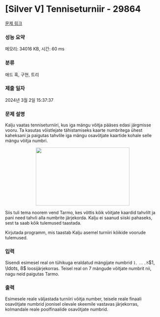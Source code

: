 # [Silver V] Tenniseturniir - 29864 

[문제 링크](https://www.acmicpc.net/problem/29864) 

### 성능 요약

메모리: 34016 KB, 시간: 60 ms

### 분류

애드 혹, 구현, 트리

### 제출 일자

2024년 3월 2일 15:37:37

### 문제 설명

<p>Kalju vaatas tenniseturniiri, kus iga mängu võitja pääses edasi järgmisse vooru. Ta kasutas võistlejate tähistamiseks kaarte numbritega ühest kaheksani ja paigutas tahvlile iga mängu osavõtjate kaartide kohale selle mängu võitja numbri.</p>

<p style="text-align: center;"><img alt="" src="https://upload.acmicpc.net/1b61d1b1-3e40-44f3-8846-07ea4a32821f/-/preview/" style="width: 305px; height: 189px;"></p>

<p>Siis tuli tema noorem vend Tarmo, kes võttis kõik võitjate kaardid tahvlilt ja pani need tahvli alla numbrite järjekorda. Kalju ei saanud siiski pahaseks, sest ta saab kõik tulemused taastada.</p>

<p>Kirjutada programm, mis taastab Kalju asemel turniiri kõikide voorude tulemused.</p>

### 입력 

 <p>Sisendi esimesel real on tühikuga eraldatud mängijate numbrid <mjx-container class="MathJax" jax="CHTML" style="font-size: 109%; position: relative;"><mjx-math class="MJX-TEX" aria-hidden="true"><mjx-mn class="mjx-n"><mjx-c class="mjx-c31"></mjx-c></mjx-mn><mjx-mo class="mjx-n"><mjx-c class="mjx-c2C"></mjx-c></mjx-mo><mjx-mo class="mjx-n" space="2"><mjx-c class="mjx-c2026"></mjx-c></mjx-mo><mjx-mo class="mjx-n" space="2"><mjx-c class="mjx-c2C"></mjx-c></mjx-mo><mjx-mn class="mjx-n" space="2"><mjx-c class="mjx-c38"></mjx-c></mjx-mn></mjx-math><mjx-assistive-mml unselectable="on" display="inline"><math xmlns="http://www.w3.org/1998/Math/MathML"><mn>1</mn><mo>,</mo><mo>…</mo><mo>,</mo><mn>8</mn></math></mjx-assistive-mml><span aria-hidden="true" class="no-mathjax mjx-copytext">$1, \ldots, 8$</span></mjx-container> loosijärjekorras. Teisel real on 7 mängude võitjate numbrit nii, nagu neid paigutas Tarmo.</p>

### 출력 

 <p>Esimesele reale väljastada turniiri võitja number, teisele reale finaali osavõtjate numbrid joonisel olevale skeemile vastavas järjekorras,  kolmandale reale poolfinaalide osavõtjate numbrid.</p>


